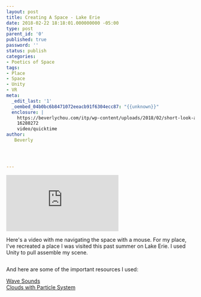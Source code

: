 ```yaml
---
layout: post
title: Creating A Space - Lake Erie
date: 2018-02-22 18:18:01.000000000 -05:00
type: post
parent_id: '0'
published: true
password: ''
status: publish
categories:
- Poetics of Space
tags:
- Place
- Space
- Unity
- VR
meta:
  _edit_last: '1'
  _oembed_04b0bc6b8471072eeacb91f6304ecc87: "{{unknown}}"
  enclosure: |
    https://beverlychou.com/itp/wp-content/uploads/2018/02/short-look-around-video_compressed.mov
    16280272
    video/quicktime
author:
   Beverly




---
```

<p><div class="responsive-container"><iframe src="https://player.vimeo.com/video/257323333" frameborder="0" webkitallowfullscreen mozallowfullscreen allowfullscreen></iframe></div></p>
<p>Here's a video with me navigating the space with a mouse. For my place, I've recreated a place I was visited this past summer on Lake Erie. I used Unity to pull assemble my scene.</p>
<p><img src="{{ site.baseurl }}/assets/old-wp-content/unity-process-gif.gif" alt="" /></p>
<p>And here are some of the important resources I used:</p>
<p><a href="https://freesound.org/people/juskiddink/sounds/163155/">Wave Sounds</a><br />
<a href="https://www.youtube.com/watch?v=saGyjU5wHWw">Clouds with Particle System</a></p>
<p>&nbsp;</p>
